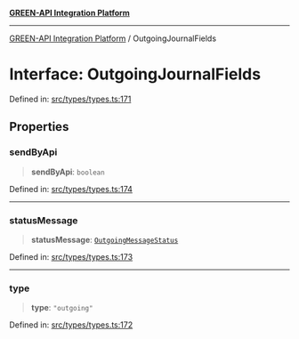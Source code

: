 [**GREEN-API Integration Platform**](../README.md)

***

[GREEN-API Integration Platform](../globals.md) / OutgoingJournalFields

# Interface: OutgoingJournalFields

Defined in: [src/types/types.ts:171](https://github.com/green-api/greenapi-integration/blob/62a96bf9bfbccb88022bc7b0859de19e8c48289f/src/types/types.ts#L171)

## Properties

### sendByApi

> **sendByApi**: `boolean`

Defined in: [src/types/types.ts:174](https://github.com/green-api/greenapi-integration/blob/62a96bf9bfbccb88022bc7b0859de19e8c48289f/src/types/types.ts#L174)

***

### statusMessage

> **statusMessage**: [`OutgoingMessageStatus`](../type-aliases/OutgoingMessageStatus.md)

Defined in: [src/types/types.ts:173](https://github.com/green-api/greenapi-integration/blob/62a96bf9bfbccb88022bc7b0859de19e8c48289f/src/types/types.ts#L173)

***

### type

> **type**: `"outgoing"`

Defined in: [src/types/types.ts:172](https://github.com/green-api/greenapi-integration/blob/62a96bf9bfbccb88022bc7b0859de19e8c48289f/src/types/types.ts#L172)
